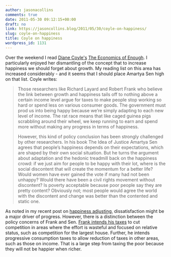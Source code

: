 ```yaml
---
author: jasonacollins
comments: true
date: 2011-05-30 09:12:15+00:00
draft: no
link: https://jasoncollins.blog/2011/05/30/coyle-on-happiness/
slug: coyle-on-happiness
title: Coyle on happiness
wordpress_id: 1131
---
```


Over the weekend I read [Diane Coyle's](http://blog.enlightenmenteconomics.com/) [The Economics of Enough](http://press.princeton.edu/titles/9402.html). I particularly enjoyed her dismantling of the concept that to increase happiness we should forget about growth. My reading list on this area has increased considerably - and it seems that I should place Amartya Sen high on that list. Coyle writes:


<blockquote>Those researchers like Richard Layard and Robert Frank who believe the link between growth and happiness tails off to nothing above a certain income level argue for taxes to make people stop working so hard or spend less on various consumer goods. The government must prod us into being happy because we’re simply adapting to each new level of income. The rat race means that like caged guinea pigs scrabbling around their wheel, we keep running to earn and spend more without making any progress in terms of happiness.

However, this kind of policy conclusion has been strongly challenged by other researchers. In his book The Idea of Justice Amartya Sen agrees that people’s happiness depends on their expectations, which are shaped by their own social situation. But he turns the argument about adaptation and the hedonic treadmill back on the happiness crowd: if we just aim for people to be happy with their lot, where is the social discontent that will create the momentum for a better life? Would women have ever gained the vote if many had not been unhappy? Would there have been a civil rights movement without discontent? Is poverty acceptable because poor people say they are pretty content? Obviously not; most people would agree the world with the discontent and change was better than the contented and static one.</blockquote>


As noted in my recent post on [happiness adjusting](https://jasoncollins.blog/2011/05/happiness-adjusts/), dissatisfaction might be a major driver of progress. However, there is a distinction between the policy concerns of Frank and Sen. [Frank intends his taxes](http://www.nytimes.com/2007/10/07/business/07view.html?ex=1349409600&en=5dc544a64b1d288a&ei=5124&partner=permalink&exprod=permalink) to cut competition in areas where the effort is wasteful and focused on relative status, such as competition for the largest house. Further, he intends progressive consumption taxes to allow reduction of taxes in other areas, such as those on income. That is a large step from taxing the poor because they will not be happier when richer.
